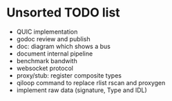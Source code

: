 Unsorted TODO list
==================

- QUIC implementation
- godoc review and publish
- doc: diagram which shows a bus
- document internal pipeline
- benchmark bandwith
- websocket protocol
- proxy/stub: register composite types
- qiloop command to replace rlist rscan and proxygen
- implement raw data (signature, Type and IDL)
